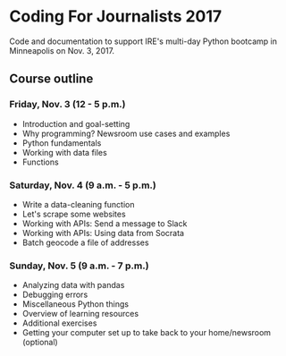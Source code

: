 # Coding For Journalists 2017
Code and documentation to support IRE's multi-day Python bootcamp in Minneapolis on Nov. 3, 2017.

## Course outline

### Friday, Nov. 3 (12 - 5 p.m.)

- Introduction and goal-setting
- Why programming? Newsroom use cases and examples
- Python fundamentals
- Working with data files
- Functions

### Saturday, Nov. 4 (9 a.m. - 5 p.m.)

- Write a data-cleaning function
- Let's scrape some websites
- Working with APIs: Send a message to Slack
- Working with APIs: Using data from Socrata
- Batch geocode a file of addresses

### Sunday, Nov. 5 (9 a.m. - 7 p.m.)

- Analyzing data with pandas
- Debugging errors
- Miscellaneous Python things
- Overview of learning resources
- Additional exercises
- Getting your computer set up to take back to your home/newsroom (optional)